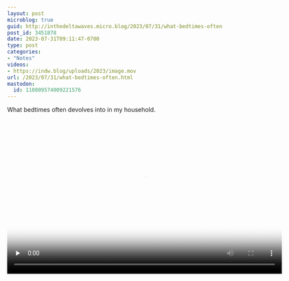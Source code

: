```yaml
---
layout: post
microblog: true
guid: http://inthedeltawaves.micro.blog/2023/07/31/what-bedtimes-often.html
post_id: 3451878
date: 2023-07-31T09:11:47-0700
type: post
categories:
- "Notes"
videos:
- https://indw.blog/uploads/2023/image.mov
url: /2023/07/31/what-bedtimes-often.html
mastodon:
  id: 110809574009221576
---
```

What bedtimes often devolves into in my household. 

<video controls="controls" playsinline="playsinline" src="https://indw.blog/uploads/2023/image.mov" width="640" height="360" poster="https://indw.blog/uploads/2023/poster.png" preload="none"></video>
